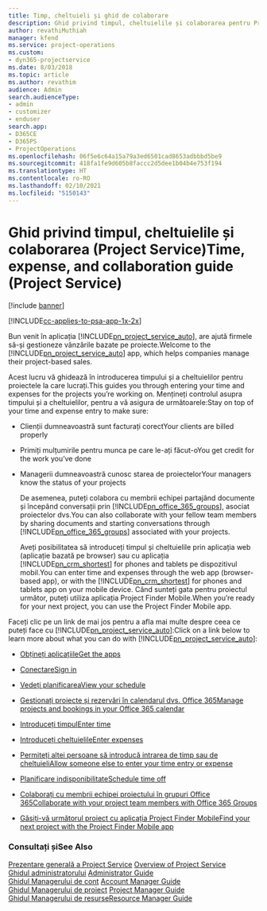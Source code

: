 ```yaml
---
title: Timp, cheltuieli și ghid de colaborare
description: Ghid privind timpul, cheltuielile și colaborarea pentru Project Service
author: revathiMuthiah
manager: kfend
ms.service: project-operations
ms.custom:
- dyn365-projectservice
ms.date: 8/03/2018
ms.topic: article
ms.author: revathim
audience: Admin
search.audienceType:
- admin
- customizer
- enduser
search.app:
- D365CE
- D365PS
- ProjectOperations
ms.openlocfilehash: 06f5e6c64a15a79a3ed6501cad8653adbbbd5be9
ms.sourcegitcommit: 418fa1fe9d605b8faccc2d5dee1b04b4e753f194
ms.translationtype: HT
ms.contentlocale: ro-RO
ms.lasthandoff: 02/10/2021
ms.locfileid: "5150143"
---
```

# <a name="time-expense-and-collaboration-guide-project-service"></a><span data-ttu-id="05b54-103">Ghid privind timpul, cheltuielile și colaborarea (Project Service)</span><span class="sxs-lookup"><span data-stu-id="05b54-103">Time, expense, and collaboration guide (Project Service)</span></span>

[!include [banner](../includes/psa-now-project-operations.md)]

[!INCLUDE[cc-applies-to-psa-app-1x-2x](../includes/cc-applies-to-psa-app-1x-2x.md)]

<span data-ttu-id="05b54-104">Bun venit în aplicația [!INCLUDE[pn_project_service_auto](../includes/pn-project-service-auto.md)], are ajută firmele să-și gestioneze vânzările bazate pe proiecte.</span><span class="sxs-lookup"><span data-stu-id="05b54-104">Welcome to the [!INCLUDE[pn_project_service_auto](../includes/pn-project-service-auto.md)] app, which helps companies manage their project-based sales.</span></span> 
  
 <span data-ttu-id="05b54-105">Acest lucru vă ghidează în introducerea timpului și a cheltuielilor pentru proiectele la care lucrați.</span><span class="sxs-lookup"><span data-stu-id="05b54-105">This guides you through entering your time and expenses for the projects you’re working on.</span></span> <span data-ttu-id="05b54-106">Mențineți controlul asupra timpului și a cheltuielilor, pentru a vă asigura de următoarele:</span><span class="sxs-lookup"><span data-stu-id="05b54-106">Stay on top of your time and expense entry to make sure:</span></span>  
  
- <span data-ttu-id="05b54-107">Clienții dumneavoastră sunt facturați corect</span><span class="sxs-lookup"><span data-stu-id="05b54-107">Your clients are billed properly</span></span>  
  
- <span data-ttu-id="05b54-108">Primiți mulțumirile pentru munca pe care le-ați făcut-o</span><span class="sxs-lookup"><span data-stu-id="05b54-108">You get credit for the work you’ve done</span></span>  
  
- <span data-ttu-id="05b54-109">Managerii dumneavoastră cunosc starea de proiectelor</span><span class="sxs-lookup"><span data-stu-id="05b54-109">Your managers know the status of your projects</span></span>  
  
  <span data-ttu-id="05b54-110">De asemenea, puteți colabora cu membrii echipei partajând documente și începând conversații prin [!INCLUDE[pn_office_365_groups](../includes/pn-office-365-groups.md)], asociat proiectelor dvs.</span><span class="sxs-lookup"><span data-stu-id="05b54-110">You can also collaborate with your fellow team members by sharing documents and starting conversations through [!INCLUDE[pn_office_365_groups](../includes/pn-office-365-groups.md)] associated with your projects.</span></span>  
  
  <span data-ttu-id="05b54-111">Aveți posibilitatea să introduceți timpul și cheltuielile prin aplicația web (aplicație bazată pe browser) sau cu aplicația [!INCLUDE[pn_crm_shortest](../includes/pn-crm-shortest.md)] for phones and tablets pe dispozitivul mobil.</span><span class="sxs-lookup"><span data-stu-id="05b54-111">You can enter time and expenses through the web app (browser-based app), or with the [!INCLUDE[pn_crm_shortest](../includes/pn-crm-shortest.md)] for phones and tablets app on your mobile device.</span></span> <span data-ttu-id="05b54-112">Când sunteți gata pentru proiectul următor, puteți utiliza aplicația Project Finder Mobile.</span><span class="sxs-lookup"><span data-stu-id="05b54-112">When you’re ready for your next project, you can use the Project Finder Mobile app.</span></span>  
  
<span data-ttu-id="05b54-113">Faceți clic pe un link de mai jos pentru a afla mai multe despre ceea ce puteți face cu [!INCLUDE[pn_project_service_auto](../includes/pn-project-service-auto.md)]:</span><span class="sxs-lookup"><span data-stu-id="05b54-113">Click on a link below to learn more about what you can do with [!INCLUDE[pn_project_service_auto](../includes/pn-project-service-auto.md)]:</span></span>  
  
-   [<span data-ttu-id="05b54-114">Obțineți aplicațiile</span><span class="sxs-lookup"><span data-stu-id="05b54-114">Get the apps</span></span>](../psa/get-apps.md)  
  
-   [<span data-ttu-id="05b54-115">Conectare</span><span class="sxs-lookup"><span data-stu-id="05b54-115">Sign in</span></span>](../psa/sign-in.md)  
  
-   [<span data-ttu-id="05b54-116">Vedeți planificarea</span><span class="sxs-lookup"><span data-stu-id="05b54-116">View your schedule</span></span>](../psa/view-schedule.md)  
  
-   [<span data-ttu-id="05b54-117">Gestionați proiecte și rezervări în calendarul dvs. Office 365</span><span class="sxs-lookup"><span data-stu-id="05b54-117">Manage projects and bookings in your Office 365 calendar</span></span>](../psa/manage-project-bookings-office-365-calendar.md)  
  
-   [<span data-ttu-id="05b54-118">Introduceți timpul</span><span class="sxs-lookup"><span data-stu-id="05b54-118">Enter time</span></span>](../psa/enter-time.md)  
  
-   [<span data-ttu-id="05b54-119">Introduceți cheltuielile</span><span class="sxs-lookup"><span data-stu-id="05b54-119">Enter expenses</span></span>](../psa/enter-expenses.md)  
  
-   [<span data-ttu-id="05b54-120">Permiteți altei persoane să introducă intrarea de timp sau de cheltuieli</span><span class="sxs-lookup"><span data-stu-id="05b54-120">Allow someone else to enter your time entry or expense</span></span>](../psa/allow-someone-else-enter-time-entry-expense.md)  
  
-   [<span data-ttu-id="05b54-121">Planificare indisponibilitate</span><span class="sxs-lookup"><span data-stu-id="05b54-121">Schedule time off</span></span>](../psa/schedule-time-off.md)  
  
-   [<span data-ttu-id="05b54-122">Colaborați cu membrii echipei proiectului în grupuri Office 365</span><span class="sxs-lookup"><span data-stu-id="05b54-122">Collaborate with your project team members with Office 365 Groups</span></span>](../psa/collaborate-project-team-members-office-365-groups.md)  
  
-   [<span data-ttu-id="05b54-123">Găsiți-vă următorul proiect cu aplicația Project Finder Mobile</span><span class="sxs-lookup"><span data-stu-id="05b54-123">Find your next project with the Project Finder Mobile app</span></span>](../psa/find-next-project-finder-mobile-app.md)  
  
### <a name="see-also"></a><span data-ttu-id="05b54-124">Consultați și</span><span class="sxs-lookup"><span data-stu-id="05b54-124">See Also</span></span>  
 <span data-ttu-id="05b54-125">[Prezentare generală a Project Service](../psa/overview.md) </span><span class="sxs-lookup"><span data-stu-id="05b54-125">[Overview of Project Service](../psa/overview.md) </span></span>  
 <span data-ttu-id="05b54-126">[Ghidul administratorului](../psa/admin-guide.md) </span><span class="sxs-lookup"><span data-stu-id="05b54-126">[Administrator Guide](../psa/admin-guide.md) </span></span>  
 <span data-ttu-id="05b54-127">[Ghidul Managerului de cont](../psa/account-manager-guide.md) </span><span class="sxs-lookup"><span data-stu-id="05b54-127">[Account Manager Guide](../psa/account-manager-guide.md) </span></span>  
 <span data-ttu-id="05b54-128">[Ghidul Managerului de proiect](../psa/project-manager-guide.md) </span><span class="sxs-lookup"><span data-stu-id="05b54-128">[Project Manager Guide](../psa/project-manager-guide.md) </span></span>  
 [<span data-ttu-id="05b54-129">Ghidul Managerului de resurse</span><span class="sxs-lookup"><span data-stu-id="05b54-129">Resource Manager Guide</span></span>](../psa/resource-manager-guide.md)   
